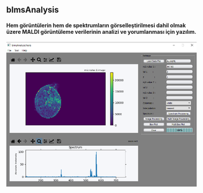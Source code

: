 ## bImsAnalysis

#### Hem görüntülerin hem de spektrumların görselleştirilmesi dahil olmak üzere MALDI görüntüleme verilerinin analizi ve yorumlanması için yazılım.

![bImsAnalysis](bImsAnalysis.png)



